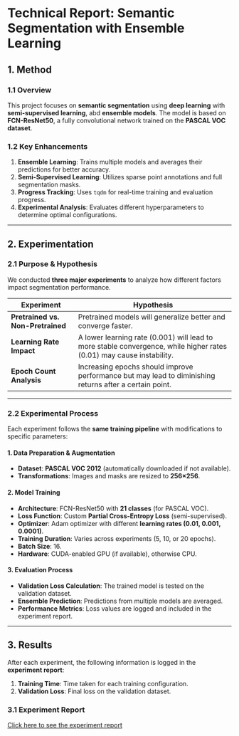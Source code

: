 # **Technical Report: Semantic Segmentation with Ensemble Learning**

## **1. Method**
### **1.1 Overview**
This project focuses on **semantic segmentation** using **deep learning** with **semi-supervised learning**, abd **ensemble models**. The model is based on **FCN-ResNet50**, a fully convolutional network trained on the **PASCAL VOC dataset**.

### **1.2 Key Enhancements**
1. **Ensemble Learning**: Trains multiple models and averages their predictions for better accuracy.
2. **Semi-Supervised Learning**: Utilizes sparse point annotations and full segmentation masks.
3. **Progress Tracking**: Uses `tqdm` for real-time training and evaluation progress.
4. **Experimental Analysis**: Evaluates different hyperparameters to determine optimal configurations.

---

## **2. Experimentation**
### **2.1 Purpose & Hypothesis**
We conducted **three major experiments** to analyze how different factors impact segmentation performance.

| **Experiment**      | **Hypothesis** |
|---------------------|---------------|
| **Pretrained vs. Non-Pretrained** | Pretrained models will generalize better and converge faster. |
| **Learning Rate Impact** | A lower learning rate (0.001) will lead to more stable convergence, while higher rates (0.01) may cause instability. |
| **Epoch Count Analysis** | Increasing epochs should improve performance but may lead to diminishing returns after a certain point. |

---

### **2.2 Experimental Process**
Each experiment follows the **same training pipeline** with modifications to specific parameters:

#### **1. Data Preparation & Augmentation**
- **Dataset**: **PASCAL VOC 2012** (automatically downloaded if not available).
- **Transformations**: Images and masks are resized to **256×256**.

#### **2. Model Training**
- **Architecture**: FCN-ResNet50 with **21 classes** (for PASCAL VOC).
- **Loss Function**: Custom **Partial Cross-Entropy Loss** (semi-supervised).
- **Optimizer**: Adam optimizer with different **learning rates (0.01, 0.001, 0.0001)**.
- **Training Duration**: Varies across experiments (5, 10, or 20 epochs).
- **Batch Size**: 16.
- **Hardware**: CUDA-enabled GPU (if available), otherwise CPU.

#### **3. Evaluation Process**
- **Validation Loss Calculation**: The trained model is tested on the validation dataset.
- **Ensemble Prediction**: Predictions from multiple models are averaged.
- **Performance Metrics**: Loss values are logged and included in the experiment report.

---

## **3. Results**
After each experiment, the following information is logged in the **experiment report**:
1. **Training Time**: Time taken for each training configuration.
2. **Validation Loss**: Final loss on the validation dataset.

### **3.1 Experiment Report**
[Click here to see the experiment report](experiment_report.txt)
